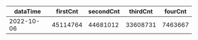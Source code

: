 |dataTime|firstCnt|secondCnt|thirdCnt|fourCnt|
|-|-|-|-|-|
|2022-10-06|45114764|44681012|33608731|7463667|